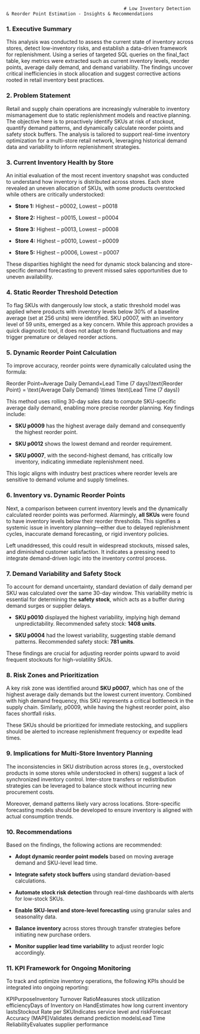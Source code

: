                                                 # Low Inventory Detection & Reorder Point Estimation - Insights & Recommendations


### **1\. Executive Summary**

This analysis was conducted to assess the current state of inventory across stores, detect low-inventory risks, and establish a data-driven framework for replenishment. Using a series of targeted SQL queries on the final\_fact table, key metrics were extracted such as current inventory levels, reorder points, average daily demand, and demand variability. The findings uncover critical inefficiencies in stock allocation and suggest corrective actions rooted in retail inventory best practices.

### **2\. Problem Statement**

Retail and supply chain operations are increasingly vulnerable to inventory mismanagement due to static replenishment models and reactive planning. The objective here is to proactively identify SKUs at risk of stockout, quantify demand patterns, and dynamically calculate reorder points and safety stock buffers. The analysis is tailored to support real-time inventory optimization for a multi-store retail network, leveraging historical demand data and variability to inform replenishment strategies.

### **3\. Current Inventory Health by Store**

An initial evaluation of the most recent inventory snapshot was conducted to understand how inventory is distributed across stores. Each store revealed an uneven allocation of SKUs, with some products overstocked while others are critically understocked:

*   **Store 1:** Highest – p0002, Lowest – p0018
    
*   **Store 2:** Highest – p0015, Lowest – p0004
    
*   **Store 3:** Highest – p0013, Lowest – p0008
    
*   **Store 4:** Highest – p0010, Lowest – p0009
    
*   **Store 5:** Highest – p0006, Lowest – p0007
    

These disparities highlight the need for dynamic stock balancing and store-specific demand forecasting to prevent missed sales opportunities due to uneven availability.

### **4\. Static Reorder Threshold Detection**

To flag SKUs with dangerously low stock, a static threshold model was applied where products with inventory levels below 30% of a baseline average (set at 256 units) were identified. SKU p0007, with an inventory level of 59 units, emerged as a key concern. While this approach provides a quick diagnostic tool, it does not adapt to demand fluctuations and may trigger premature or delayed reorder actions.

### **5\. Dynamic Reorder Point Calculation**

To improve accuracy, reorder points were dynamically calculated using the formula:

Reorder Point=Average Daily Demand×Lead Time (7 days)\\text{Reorder Point} = \\text{Average Daily Demand} \\times \\text{Lead Time (7 days)}

This method uses rolling 30-day sales data to compute SKU-specific average daily demand, enabling more precise reorder planning. Key findings include:

*   **SKU p0009** has the highest average daily demand and consequently the highest reorder point.
    
*   **SKU p0012** shows the lowest demand and reorder requirement.
    
*   **SKU p0007**, with the second-highest demand, has critically low inventory, indicating immediate replenishment need.
    

This logic aligns with industry best practices where reorder levels are sensitive to demand volume and supply timelines.

### **6\. Inventory vs. Dynamic Reorder Points**

Next, a comparison between current inventory levels and the dynamically calculated reorder points was performed. Alarmingly, **all SKUs** were found to have inventory levels below their reorder thresholds. This signifies a systemic issue in inventory planning—either due to delayed replenishment cycles, inaccurate demand forecasting, or rigid inventory policies.

Left unaddressed, this could result in widespread stockouts, missed sales, and diminished customer satisfaction. It indicates a pressing need to integrate demand-driven logic into the inventory control process.

### **7\. Demand Variability and Safety Stock**

To account for demand uncertainty, standard deviation of daily demand per SKU was calculated over the same 30-day window. This variability metric is essential for determining the **safety stock**, which acts as a buffer during demand surges or supplier delays.

*   **SKU p0010** displayed the highest variability, implying high demand unpredictability. Recommended safety stock: **1408 units**.
    
*   **SKU p0004** had the lowest variability, suggesting stable demand patterns. Recommended safety stock: **781 units**.
    

These findings are crucial for adjusting reorder points upward to avoid frequent stockouts for high-volatility SKUs.

### **8\. Risk Zones and Prioritization**

A key risk zone was identified around **SKU p0007**, which has one of the highest average daily demands but the lowest current inventory. Combined with high demand frequency, this SKU represents a critical bottleneck in the supply chain. Similarly, p0009, while having the highest reorder point, also faces shortfall risks.

These SKUs should be prioritized for immediate restocking, and suppliers should be alerted to increase replenishment frequency or expedite lead times.

### **9\. Implications for Multi-Store Inventory Planning**

The inconsistencies in SKU distribution across stores (e.g., overstocked products in some stores while understocked in others) suggest a lack of synchronized inventory control. Inter-store transfers or redistribution strategies can be leveraged to balance stock without incurring new procurement costs.

Moreover, demand patterns likely vary across locations. Store-specific forecasting models should be developed to ensure inventory is aligned with actual consumption trends.

### **10\. Recommendations**

Based on the findings, the following actions are recommended:

*   **Adopt dynamic reorder point models** based on moving average demand and SKU-level lead time.
    
*   **Integrate safety stock buffers** using standard deviation-based calculations.
    
*   **Automate stock risk detection** through real-time dashboards with alerts for low-stock SKUs.
    
*   **Enable SKU-level and store-level forecasting** using granular sales and seasonality data.
    
*   **Balance inventory** across stores through transfer strategies before initiating new purchase orders.
    
*   **Monitor supplier lead time variability** to adjust reorder logic accordingly.
    

### **11\. KPI Framework for Ongoing Monitoring**

To track and optimize inventory operations, the following KPIs should be integrated into ongoing reporting:

KPIPurposeInventory Turnover RatioMeasures stock utilization efficiencyDays of Inventory on HandEstimates how long current inventory lastsStockout Rate per SKUIndicates service level and riskForecast Accuracy (MAPE)Validates demand prediction modelsLead Time ReliabilityEvaluates supplier performance


